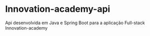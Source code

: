 # Innovation-academy-api
Api desenvolvida em Java e Spring Boot para a aplicação Full-stack Innovation-academy
